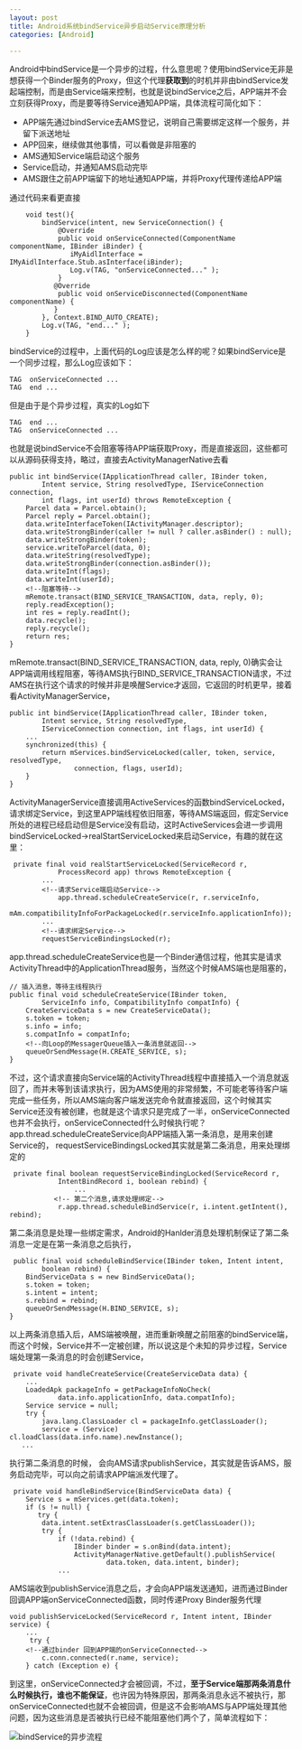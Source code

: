 ```yaml
---
layout: post
title: Android系统bindService异步启动Service原理分析
categories: [Android]

---
```


Android中bindService是一个异步的过程，什么意思呢？使用bindService无非是想获得一个Binder服务的Proxy，但这个代理**获取到**的时机并非由bindService发起端控制，而是由Service端来控制，也就是说bindService之后，APP端并不会立刻获得Proxy，而是要等待Service通知APP端，具体流程可简化如下：

* APP端先通过bindService去AMS登记，说明自己需要绑定这样一个服务，并留下派送地址
* APP回来，继续做其他事情，可以看做是非阻塞的
* AMS通知Service端启动这个服务
* Service启动，并通知AMS启动完毕
* AMS跟住之前APP端留下的地址通知APP端，并将Proxy代理传递给APP端 

通过代码来看更直接

		void test(){
	        bindService(intent, new ServiceConnection() {
	            @Override
	            public void onServiceConnected(ComponentName componentName, IBinder iBinder) {
	               iMyAidlInterface = IMyAidlInterface.Stub.asInterface(iBinder);
	               Log.v(TAG, "onServiceConnected..." );
	            }
	           @Override
	            public void onServiceDisconnected(ComponentName componentName) {
	           }
	        }, Context.BIND_AUTO_CREATE);
	        Log.v(TAG, "end..." );
        }
 
bindService的过程中，上面代码的Log应该是怎么样的呢？如果bindService是一个同步过程，那么Log应该如下：

	TAG  onServiceConnected ...
	TAG  end ...

但是由于是个异步过程，真实的Log如下
	
	TAG  end ...    
	TAG  onServiceConnected ...

也就是说bindService不会阻塞等待APP端获取Proxy，而是直接返回，这些都可以从源码获得支持，略过，直接去ActivityManagerNative去看

    public int bindService(IApplicationThread caller, IBinder token,
            Intent service, String resolvedType, IServiceConnection connection,
            int flags, int userId) throws RemoteException {
        Parcel data = Parcel.obtain();
        Parcel reply = Parcel.obtain();
        data.writeInterfaceToken(IActivityManager.descriptor);
        data.writeStrongBinder(caller != null ? caller.asBinder() : null);
        data.writeStrongBinder(token);
        service.writeToParcel(data, 0);
        data.writeString(resolvedType);
        data.writeStrongBinder(connection.asBinder());
        data.writeInt(flags);
        data.writeInt(userId);
        <!--阻塞等待-->
        mRemote.transact(BIND_SERVICE_TRANSACTION, data, reply, 0);
        reply.readException();
        int res = reply.readInt();
        data.recycle();
        reply.recycle();
        return res;
    }
    
mRemote.transact(BIND_SERVICE_TRANSACTION, data, reply, 0)确实会让APP端调用线程阻塞，等待AMS执行BIND_SERVICE_TRANSACTION请求，不过AMS在执行这个请求的时候并非是唤醒Service才返回，它返回的时机更早，接着看ActivityManagerService，

    public int bindService(IApplicationThread caller, IBinder token,
            Intent service, String resolvedType,
            IServiceConnection connection, int flags, int userId) {
        ...
        synchronized(this) {
            return mServices.bindServiceLocked(caller, token, service, resolvedType,
                    connection, flags, userId);
        }
    }
 ActivityManagerService直接调用ActiveServices的函数bindServiceLocked，请求绑定Service，到这里APP端线程依旧阻塞，等待AMS端返回，假定Service所处的进程已经启动但是Service没有启动，这时ActiveServices会进一步调用bindServiceLocked->realStartServiceLocked来启动Service，有趣的就在这里：
 
	 private final void realStartServiceLocked(ServiceRecord r,
	            ProcessRecord app) throws RemoteException {
	        ...
	        <!--请求Service端启动Service-->
	            app.thread.scheduleCreateService(r, r.serviceInfo,
	                    mAm.compatibilityInfoForPackageLocked(r.serviceInfo.applicationInfo));
	        ...
	        <!--请求绑定Service-->
	        requestServiceBindingsLocked(r);
	        
app.thread.scheduleCreateService也是一个Binder通信过程，他其实是请求ActivityThread中的ApplicationThread服务，当然这个时候AMS端也是阻塞的，

    // 插入消息，等待主线程执行
    public final void scheduleCreateService(IBinder token,
            ServiceInfo info, CompatibilityInfo compatInfo) {
        CreateServiceData s = new CreateServiceData();
        s.token = token;
        s.info = info;
        s.compatInfo = compatInfo;
        <!--向Loop的MessagerQueue插入一条消息就返回-->
        queueOrSendMessage(H.CREATE_SERVICE, s);
    }

不过，这个请求直接向Service端的ActivityThread线程中直接插入一个消息就返回了，而并未等到该请求执行，因为AMS使用的非常频繁，不可能老等待客户端完成一些任务，所以AMS端向客户端发送完命令就直接返回，这个时候其实Service还没有被创建，也就是这个请求只是完成了一半，onServiceConnected也并不会执行，onServiceConnected什么时候执行呢？app.thread.scheduleCreateService向APP端插入第一条消息，是用来创建Service的， requestServiceBindingsLocked其实就是第二条消息，用来处理绑定的

	 private final boolean requestServiceBindingLocked(ServiceRecord r,
	            IntentBindRecord i, boolean rebind) {
             		...
               <!-- 第二个消息,请求处理绑定-->
                r.app.thread.scheduleBindService(r, i.intent.getIntent(), rebind);

第二条消息是处理一些绑定需求，Android的Hanlder消息处理机制保证了第二条消息一定是在第一条消息之后执行，

     public final void scheduleBindService(IBinder token, Intent intent,
            boolean rebind) {
        BindServiceData s = new BindServiceData();
        s.token = token;
        s.intent = intent;
        s.rebind = rebind;
        queueOrSendMessage(H.BIND_SERVICE, s);
    }	   
 
 以上两条消息插入后，AMS端被唤醒，进而重新唤醒之前阻塞的bindService端，而这个时候，Service并不一定被创建，所以说这是个未知的异步过程，Service端处理第一条消息的时会创建Service，
 
     private void handleCreateService(CreateServiceData data) {
        ...
        LoadedApk packageInfo = getPackageInfoNoCheck(
                data.info.applicationInfo, data.compatInfo);
        Service service = null;
        try {
            java.lang.ClassLoader cl = packageInfo.getClassLoader();
            service = (Service) cl.loadClass(data.info.name).newInstance();
       ...

执行第二条消息的时候， 会向AMS请求publishService，其实就是告诉AMS，服务启动完毕，可以向之前请求APP端派发代理了。
 
     private void handleBindService(BindServiceData data) {
        Service s = mServices.get(data.token);
        if (s != null) {
           try {
            data.intent.setExtrasClassLoader(s.getClassLoader());
            try {
                if (!data.rebind) {
                    IBinder binder = s.onBind(data.intent);
                    ActivityManagerNative.getDefault().publishService(
                            data.token, data.intent, binder);
                ...                       
 
AMS端收到publishService消息之后，才会向APP端发送通知，进而通过Binder回调APP端onServiceConnected函数，同时传递Proxy Binder服务代理

	void publishServiceLocked(ServiceRecord r, Intent intent, IBinder service) {
        ...
         try {
        <!--通过binder 回到APP端的onServiceConnected--> 
            c.conn.connected(r.name, service);
        } catch (Exception e) {
 
到这里，onServiceConnected才会被回调，不过，**至于Service端那两条消息什么时候执行，谁也不能保证**，也许因为特殊原因，那两条消息永远不被执行，那onServiceConnected也就不会被回调，但是这不会影响AMS与APP端处理其他问题，因为这些消息是否被执行已经不能阻塞他们两个了，简单流程如下：
                                           
![bindService的异步流程](http://upload-images.jianshu.io/upload_images/1460468-83703abbcda65cf6.png?imageMogr2/auto-orient/strip%7CimageView2/2/w/1240)
